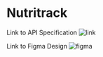 # Nutritrack

Link to API Specification
![link](https://docs.google.com/document/d/1zpwBJukx8n2G10cicIPjeYz3DWoJebNDxb02JY5zVOw/edit)

Link to Figma Design
![figma](https://www.figma.com/file/L44Xpudc1u8pWedSnmM1QO/NutriTrack?type=design&node-id=0%3A1&mode=design&t=aNwgiXDETKc3uCQE-1)

